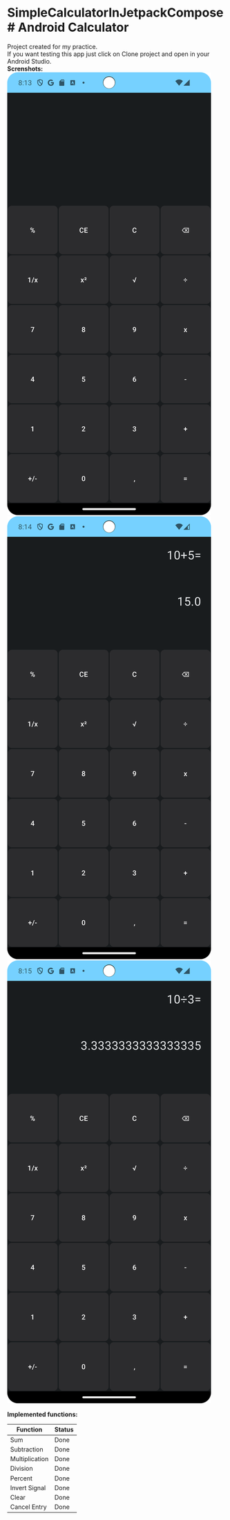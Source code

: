 # SimpleCalculatorInJetpackCompose# Android Calculator
Project created for my practice. <br/>
If you want testing this app just click on Clone project and open in your Android Studio.<br/>
<b>Screnshots: </b><br/>
<img src="print-calculadora-android-00.png"><br/>
<img src="print-calculadora-android-01.png"><br/>
<img src="print-calculadora-android-02.png"><br/>

<b>Implemented functions:</b>

Function     |  Status
---------    |---------
Sum          | Done
Subtraction  | Done
Multiplication| Done
Division     | Done
Percent      | Done 
Invert Signal| Done
Clear        | Done
Cancel Entry | Done
